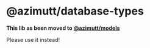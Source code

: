 # @azimutt/database-types

**This lib as been moved to [@azimutt/models](../models)**

Please use it instead!

